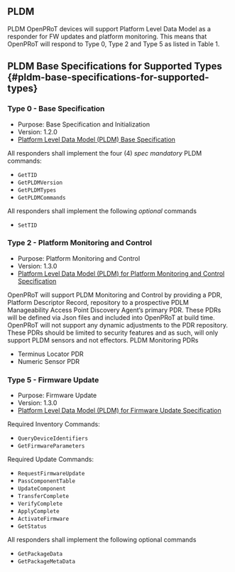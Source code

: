 ## PLDM

PLDM OpenPRoT devices will support Platform Level Data Model as a responder for
FW updates and platform monitoring. This means that OpenPRoT will respond to
Type 0, Type 2 and Type 5 as listed in Table 1\.

## PLDM Base Specifications for Supported Types {#pldm-base-specifications-for-supported-types}

### Type 0 - Base Specification

*   Purpose: Base Specification and Initialization
*   Version: 1.2.0
*   [Platform Level Data Model (PLDM) Base Specification](https://www.dmtf.org/sites/default/files/standards/documents/DSP0240_1.2.0.pdf)

All responders shall implement the four (4) *spec mandatory* PLDM commands:

*   `GetTID`
*   `GetPLDMVersion`
*   `GetPLDMTypes`
*   `GetPLDMCommands`

All responders shall implement the following *optional* commands

*   `SetTID`

### Type 2 - Platform Monitoring and Control

*   Purpose: Platform Monitoring and Control
*   Version: 1.3.0
*   [Platform Level Data Model (PLDM) for Platform Monitoring and Control
    Specification](https://www.dmtf.org/sites/default/files/standards/documents/DSP0248_1.3.0.pdf)

OpenPRoT will support PLDM Monitoring and Control by providing a PDR, Platform
Descriptor Record, repository to a prospective PDLM Manageability Access Point
Discovery Agent’s primary PDR. These PDRs will be defined via Json files and
included into OpenPRoT at build time. OpenPRoT will not support any dynamic
adjustments to the PDR repository. These PDRs should be limited to security
features and as such, will only support PLDM sensors and not effectors. PLDM
Monitoring PDRs

*   Terminus Locator PDR
*   Numeric Sensor PDR

### Type 5 - Firmware Update

*   Purpose: Firmware Update
*   Version: 1.3.0
*   [Platform Level Data Model (PLDM) for Firmware Update Specification](https://www.dmtf.org/sites/default/files/standards/documents/DSP0267_1.3.0.pdf)

Required Inventory Commands:

*   `QueryDeviceIdentifiers`
*   `GetFirmwareParameters`

Required Update Commands:

*   `RequestFirmwareUpdate`
*   `PassComponentTable`
*   `UpdateComponent`
*   `TransferComplete`
*   `VerifyComplete`
*   `ApplyComplete`
*   `ActivateFirmware`
*   `GetStatus`

All responders shall implement the following optional commands

*   `GetPackageData`
*   `GetPackageMetaData`
